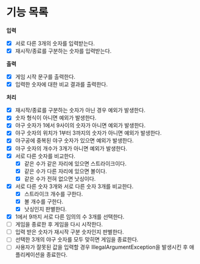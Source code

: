 # 기능 목록

**입력**

- [X] 서로 다른 3개의 숫자를 입력받는다.
- [X] 재시작/종료를 구분하는 숫자를 입력받는다.

**출력**

- [X] 게임 시작 문구를 출력한다.
- [X] 입력한 숫자에 대한 비교 결과를 출력한다.

**처리**

- [X] 재시작/종료를 구분하는 숫자가 아닌 경우 예외가 발생한다.
- [X] 숫자 형식이 아니면 예외가 발생한다.
- [X] 야구 숫자가 1에서 9사이의 숫자가 아니면 예외가 발생한다.
- [X] 야구 숫자의 위치가 1부터 3까지의 숫자가 아니면 예외가 발생한다.
- [X] 야구공에 중복된 야구 숫자가 있으면 예외가 발생한다.
- [X] 야구 숫자의 개수가 3개가 아니면 예외가 발생한다.
- [X] 서로 다른 숫자를 비교한다.
    - [X] 같은 수가 같은 자리에 있으면 스트라이크이다.
    - [X] 같은 수가 다른 자리에 있으면 볼이다.
    - [X] 같은 수가 전혀 없으면 낫싱이다.
- [X] 서로 다른 숫자 3개와 서로 다른 숫자 3개를 비교한다.
    - [X] 스트라이크 개수를 구한다.
    - [X] 볼 개수를 구한다.
    - [X] 낫싱인지 판별한다.
- [X] 1에서 9까지 서로 다른 임의의 수 3개를 선택한다.
- [ ] 게임을 종료한 후 게임을 다시 시작한다.
- [ ] 입력 받은 숫자가 재시작 구분 숫자인지 판별한다.
- [ ] 선택한 3개의 야구 숫자를 모두 맞히면 게임을 종료한다.
- [ ] 사용자가 잘못된 값을 입력할 경우 IllegalArgumentException을 발생시킨 후 애플리케이션을 종료한다.

